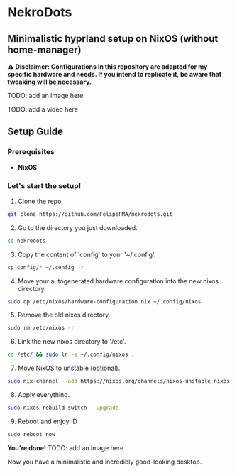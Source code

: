 # NekroDots
## Minimalistic hyprland setup on NixOS (without home-manager)


**⚠️ Disclaimer: Configurations in this repository are adapted for my specific hardware and needs. If you intend to replicate it, be aware that tweaking will be necessary.**

TODO: add an image here

TODO: add a video here


## Setup Guide

### Prerequisites

- **NixOS**

### Let's start the setup!
01. Clone the repo.
   ```bash
   git clone https://github.com/FelipeFMA/nekrodots.git
   ```
02. Go to the directory you just downloaded.
   ```bash
   cd nekrodots
   ```
03. Copy the content of 'config' to your '~/.config'.
   ```bash
   cp config/* ~/.config -r
   ```
04. Move your autogenerated hardware configuration into the new nixos directory.
   ```bash
   sudo cp /etc/nixos/hardware-configuration.nix ~/.config/nixos
   ```
05. Remove the old nixos directory.
   ```bash
   sudo rm /etc/nixos -r
   ```
06. Link the new nixos directory to '/etc'.
   ```bash
   cd /etc/ && sudo ln -s ~/.config/nixos .
   ```
07. Move NixOS to unstable (optional).
   ```bash
   sudo nix-channel --add https://nixos.org/channels/nixos-unstable nixos
   ```
08. Apply everything.
   ```bash
   sudo nixos-rebuild switch --upgrade
   ```
09. Reboot and enjoy :D
   ```bash
   sudo reboot now
   ```

**You're done!**
TODO: add an image here



Now you have a minimalistic and incredibly good-looking desktop.
